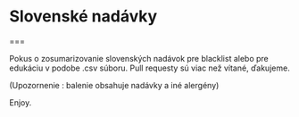 # Slovenské nadávky
===

Pokus o zosumarizovanie slovenských nadávok pre blacklist alebo pre edukáciu v podobe .csv súboru. Pull requesty sú viac než vítané, ďakujeme.

(Upozornenie : balenie obsahuje nadávky a iné alergény)


Enjoy.